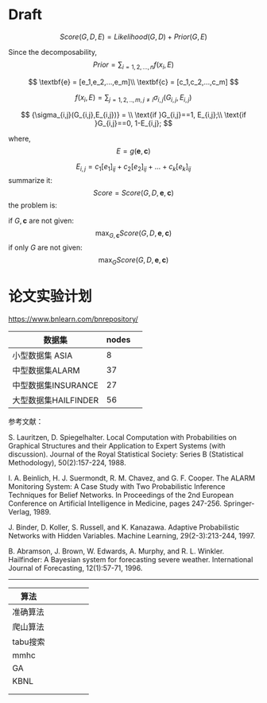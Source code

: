 # Draft 

$$
Score(G,D,E) = Likelihood(G,D)+Prior(G,E)
$$

Since the decomposability,  
$$
Prior = \sum_{i=1,2,...,n}f(x_i,E)
$$

$$
\textbf{e} = [e_1,e_2,...,e_m]\\
\textbf{c} = [c_1,c_2,...,c_m]
$$

$$
f(x_i,E) = \sum_{j=1,2,..,m,j\neq{i}} {\sigma_{i,j}(G_{i,j},E_{i,j})}
$$

$$
{\sigma_{i,j}(G_{i,j},E_{i,j})} = \\
\text{if }G_{i,j}==1,  E_{i,j};\\
\text{if }G_{i,j}==0,  1-E_{i,j};
$$

where, 
$$
E = g(\textbf{e},\textbf{c})
$$

$$
E_{i,j} = c_1[e_1]_{ij}+c_2[e_2]_{ij}+...+c_k[e_k]_{ij}
$$
summarize it:
$$
Score = Score(G,D,\textbf{e},\textbf{c})
$$
the problem is: 

if $G,\textbf{c}$ are not given: 
$$
\max _{G,\textbf{c}}Score(G,D,\textbf{e},\textbf{c})
$$
if only $G$ are not given: 
$$
\max _{G}Score(G,D,\textbf{e},\textbf{c})
$$

# 论文实验计划

https://www.bnlearn.com/bnrepository/

| 数据集               | nodes |      |
| -------------------- | ----- | ---- |
| 小型数据集 ASIA      | 8     |      |
| 中型数据集ALARM      | 37    |      |
| 中型数据集INSURANCE  | 27    |      |
| 大型数据集HAILFINDER | 56    |      |

参考文献：

S. Lauritzen, D. Spiegelhalter. Local Computation with Probabilities on Graphical Structures and their Application to Expert Systems (with discussion). Journal of the Royal Statistical Society: Series B (Statistical Methodology), 50(2):157-224, 1988.

I. A. Beinlich, H. J. Suermondt, R. M. Chavez, and G. F. Cooper. The ALARM Monitoring System: A Case Study with Two Probabilistic Inference Techniques for Belief Networks. In Proceedings of the 2nd European Conference on Artificial Intelligence in Medicine, pages 247-256. Springer-Verlag, 1989.

J. Binder, D. Koller, S. Russell, and K. Kanazawa. Adaptive Probabilistic Networks with Hidden Variables. Machine Learning, 29(2-3):213-244, 1997.

B. Abramson, J. Brown, W. Edwards, A. Murphy, and R. L. Winkler. Hailfinder: A Bayesian system for forecasting severe weather. International Journal of Forecasting, 12(1):57-71, 1996.

----

| 算法     |      |      |      |      |      |
| -------- | ---- | ---- | ---- | ---- | ---- |
| 准确算法 |      |      |      |      |      |
| 爬山算法 |      |      |      |      |      |
| tabu搜索 |      |      |      |      |      |
| mmhc     |      |      |      |      |      |
| GA       |      |      |      |      |      |
| KBNL     |      |      |      |      |      |
|          |      |      |      |      |      |
|          |      |      |      |      |      |

